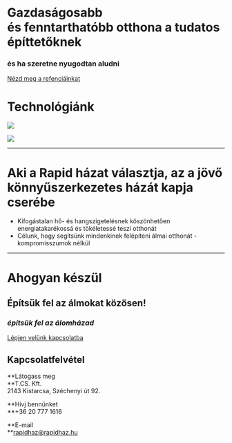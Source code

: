 # Gazdaságosabb és fenntarthatóbb otthona a tudatos építtetőknek

### és ha szeretne nyugodtan aludni

[Nézd meg a refenciáinkat](https://www.rapidhaz.hu/referenciahazakkepgaleria/) 

# Technológiánk

![](https://abb189e5d3.clvaw-cdnwnd.com/4762a3400b3b70325ca1ed6d336078ab/200001436-af4f8af4fa/Screenshot%202023-11-27%20at%2019.59.50-1.png?ph=abb189e5d3)

![](https://abb189e5d3.clvaw-cdnwnd.com/4762a3400b3b70325ca1ed6d336078ab/200001440-9294e9294f/Screenshot%202023-11-27%20at%2020.13.08.png?ph=abb189e5d3)

---

# Aki a Rapid házat választja, az a jövő könnyűszerkezetes házát kapja cserébe 

- Kifogástalan hő- és hangszigetelésnek köszönhetően energiatakarékossá és tökéletessé teszi otthonát 
- Célunk, hogy segítsünk mindenkinek felépíteni álmai otthonát - kompromisszumok nélkül

---

# Ahogyan készül

## **Építsük fel az álmokat közösen!**

### _építsük fel az álomházad_

[Lépjen velünk kapcsolatba](https://www.rapidhaz.hu/kapcsolat/)

## **Kapcsolatfelvétel**

**Látogass meg  
**T.CS. Kft.  
2143 Kistarcsa, Széchenyi út 92.

**Hívj bennünket  
**+36 20 777 1616  
  
**E-mail  
**rapidhaz@rapidhaz.hu